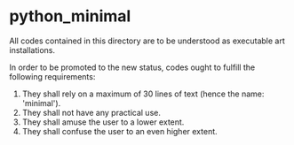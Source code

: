 # python_minimal

All codes contained in this directory are to be understood as executable art installations.

In order to be promoted to the new status, codes ought to fulfill the following requirements:

1) They shall rely on a maximum of 30 lines of text (hence the name: 'minimal').
2) They shall not have any practical use.
3) They shall amuse the user to a lower extent.
4) They shall confuse the user to an even higher extent.
